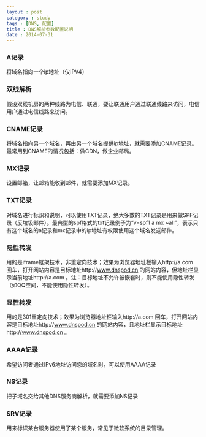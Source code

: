 ```yaml
---
layout : post
category : study
tags : [DNS, 配置]
title : DNS解析参数配置说明
date : 2014-07-31
---
```


### A记录
将域名指向一个ip地址（仅IPV4）

### 双线解析
假设双线机房的两种线路为电信、联通，要让联通用户通过联通线路来访问，电信用户通过电信线路来访问。

### CNAME记录
将域名指向另一个域名，再由另一个域名提供ip地址，就需要添加CNAME记录。最常用到CNAME的情况包括：做CDN，做企业邮局。

### MX记录
设置邮箱，让邮箱能收到邮件，就需要添加MX记录。

### TXT记录
对域名进行标识和说明，可以使用TXT记录，绝大多数的TXT记录是用来做SPF记录（反垃圾邮件）。最典型的spf格式的txt记录例子为“v=spf1 a mx ~all”，表示只有这个域名的a记录和mx记录中的ip地址有权限使用这个域名发送邮件。

### 隐性转发
用的是iframe框架技术，非重定向技术；效果为浏览器地址栏输入http://a.com 回车，打开网站内容是目标地址http://www.dnspod.cn 的网站内容，但地址栏显示当前地址http://a.com 。注：目标地址不允许被嵌套时，则不能使用隐性转发（如QQ空间，不能使用隐性转发）。 

### 显性转发
用的是301重定向技术；效果为浏览器地址栏输入http://a.com 回车，打开网站内容是目标地址http://www.dnspod.cn 的网站内容，且地址栏显示目标地址http://www.dnspod.cn 。

### AAAA记录
希望访问者通过IPv6地址访问您的域名时，可以使用AAAA记录

### NS记录
把子域名交给其他DNS服务商解析，就需要添加NS记录

### SRV记录
用来标识某台服务器使用了某个服务，常见于微软系统的目录管理。
